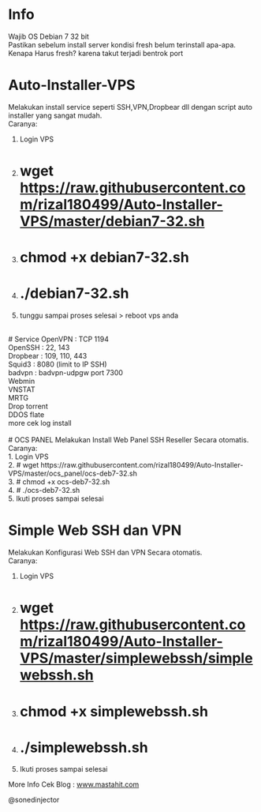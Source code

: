 # Info
Wajib OS Debian 7 32 bit<br>
Pastikan sebelum install server kondisi fresh belum terinstall apa-apa. <br>
Kenapa Harus fresh? karena takut terjadi bentrok port<br>
# Auto-Installer-VPS
Melakukan install service seperti SSH,VPN,Dropbear dll dengan script auto installer yang sangat mudah.<br>
Caranya:<br>
1. Login VPS<br>
2. # wget https://raw.githubusercontent.com/rizal180499/Auto-Installer-VPS/master/debian7-32.sh <br>
3. # chmod +x debian7-32.sh <br>
4. # ./debian7-32.sh <br>
5. tunggu sampai proses selesai > reboot vps anda<br>
<br>
# Service
OpenVPN  : TCP 1194 <br>
OpenSSH  : 22, 143<br>
Dropbear : 109, 110, 443<br>
Squid3   : 8080 (limit to IP SSH)<br>
badvpn   : badvpn-udpgw port 7300 <br>
Webmin <br>
VNSTAT <br>
MRTG <br>
Drop torrent<br>
DDOS flate<br>
more cek log install <br>
<br>
# OCS PANEL
Melakukan Install Web Panel SSH Reseller Secara otomatis.<br>
Caranya:<br>
1. Login VPS<br>
2. # wget https://raw.githubusercontent.com/rizal180499/Auto-Installer-VPS/master/ocs_panel/ocs-deb7-32.sh <br>
3. # chmod +x ocs-deb7-32.sh <br>
4. # ./ocs-deb7-32.sh<br>
5. Ikuti proses sampai selesai <br>

# Simple Web SSH dan VPN
Melakukan Konfigurasi Web SSH dan VPN Secara otomatis.<br>
Caranya:<br>
1. Login VPS<br>
2. # wget https://raw.githubusercontent.com/rizal180499/Auto-Installer-VPS/master/simplewebssh/simplewebssh.sh <br>
3. # chmod +x simplewebssh.sh <br>
4. # ./simplewebssh.sh<br>
5. Ikuti proses sampai selesai <br>

More Info Cek Blog : www.mastahit.com

@sonedinjector
